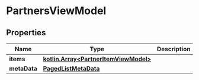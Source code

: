 
# PartnersViewModel

## Properties
Name | Type | Description | Notes
------------ | ------------- | ------------- | -------------
**items** | [**kotlin.Array&lt;PartnerItemViewModel&gt;**](PartnerItemViewModel.md) |  |  [optional]
**metaData** | [**PagedListMetaData**](PagedListMetaData.md) |  |  [optional]



